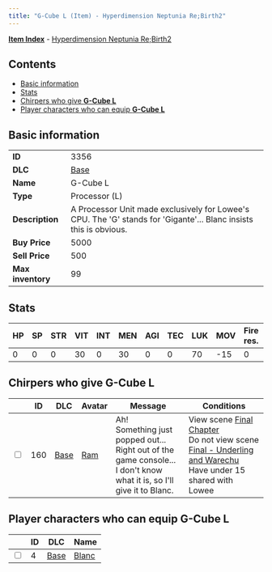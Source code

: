 ```yaml
---
title: "G-Cube L (Item) - Hyperdimension Neptunia Re;Birth2"
---
```


[**Item Index**](/neptunia/rb2/item/index.html) - [Hyperdimension Neptunia Re;Birth2](/neptunia/rb2)

## Contents

- [Basic information](#basic-information)
- [Stats](#stats)
- [Chirpers who give **G-Cube L**](#chirpers-who-give-g-cube-l)
- [Player characters who can equip **G-Cube L**](#player-characters-who-can-equip-g-cube-l)

## Basic information

|   |   |
| -- | -- |
| **ID** | 3356 |
| **DLC** | [Base](/neptunia/rb2/dlc/0-base.html) |
| **Name** | G-Cube L |
| **Type** | Processor (L) |
| **Description** | A Processor Unit made exclusively for Lowee's CPU. The 'G' stands for 'Gigante'... Blanc insists this is obvious. |
| **Buy Price** | 5000 |
| **Sell Price** | 500 |
| **Max inventory** | 99 |

## Stats

| HP | SP | STR | VIT | INT | MEN | AGI | TEC | LUK | MOV | Fire res. | Ice res. | Wind res. | Lightning res. |
| -- | -- | --- | --- | --- | --- | --- | --- | --- | --- | --------- | -------- | --------- | -------------- |
| 0 | 0 | 0 | 30 | 0 | 30 | 0 | 0 | 70 | -15 | 0 | 0 | 0 | 0 |

## Chirpers who give **G-Cube L**

|    | ID | DLC | Avatar | Message | Conditions |
| -- | -- | --- | ------ | ------- | ---------- |
| <input type="checkbox" id="rb2-chirper-event-0-160" class="trackbox" /> | 160 | [Base](/neptunia/rb2/dlc/0-base.html) | [Ram](/neptunia/rb2/avatar/0-37-ram.html) | Ah!<br />Something just popped out...<br />Right out of the game console...<br />I don't know what it is, so I'll give it to Blanc. | View scene [Final Chapter](/neptunia/rb2/scene/0-467-final-chapter.html)<br />Do not view scene [Final - Underling and Warechu](/neptunia/rb2/scene/0-468-final-underling-and-warechu.html)<br />Have under 15 shared with Lowee<br /> |

## Player characters who can equip **G-Cube L**

|    | ID | DLC | Name |
| -- | -- | --- | ---- |
| <input type="checkbox" id="rb2-player-0-4" class="trackbox" /> | 4 | [Base](/neptunia/rb2/dlc/0-base.html) | [Blanc](/neptunia/rb2/player/0-4-blanc.html) |